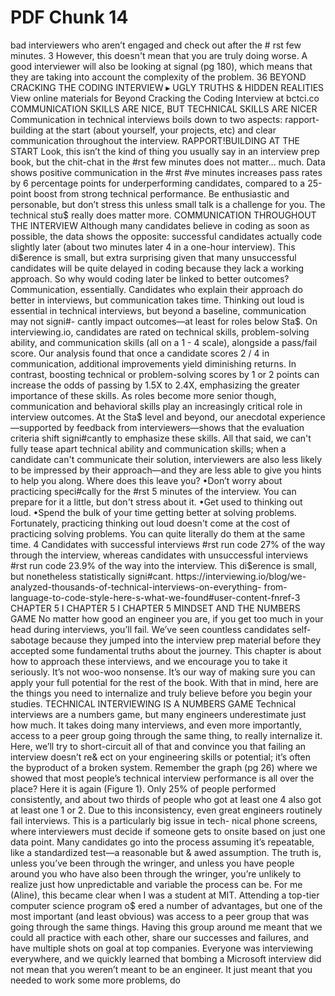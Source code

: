 # PDF Chunk 14

bad interviewers who aren’t engaged and check out after the # rst few minutes. 3 However, this doesn't mean that you are truly doing worse. A good interviewer will also be looking at signal (pg 180), which means that they are taking into account the complexity of the problem. 36 BEYOND CRACKING THE CODING INTERVIEW ▸ UGLY TRUTHS & HIDDEN REALITIES View online materials for Beyond Cracking the Coding Interview at bctci.co COMMUNICATION SKILLS ARE NICE, BUT TECHNICAL SKILLS ARE NICER Communication in technical interviews boils down to two aspects: rapport-building at the start (about yourself, your projects, etc) and clear communication throughout the interview. RAPPORT!BUILDING AT THE START Look, this isn’t the kind of thing you usually say in an interview prep book, but the chit-chat in the #rst few minutes does not matter... much. Data shows positive communication in the #rst #ve minutes increases pass rates by 6 percentage points for underperforming candidates, compared to a 25-point boost from strong technical performance. Be enthusiastic and personable, but don’t stress this unless small talk is a challenge for you. The technical stu$ really does matter more. COMMUNICATION THROUGHOUT THE INTERVIEW Although many candidates believe in coding as soon as possible, the data shows the opposite: successful candidates actually code slightly later (about two minutes later 4 in a one-hour interview). This di$erence is small, but extra surprising given that many unsuccessful candidates will be quite delayed in coding because they lack a working approach. So why would coding later be linked to better outcomes? Communication, essentially. Candidates who explain their approach do better in interviews, but communication takes time. Thinking out loud is essential in technical interviews, but beyond a baseline, communication may not signi#- cantly impact outcomes—at least for roles below Sta$. On interviewing.io, candidates are rated on technical skills, problem-solving ability, and communication skills (all on a 1 - 4 scale), alongside a pass/fail score. Our analysis found that once a candidate scores 2 / 4 in communication, additional improvements yield diminishing returns. In contrast, boosting technical or problem-solving scores by 1 or 2 points can increase the odds of passing by 1.5X to 2.4X, emphasizing the greater importance of these skills. As roles become more senior though, communication and behavioral skills play an increasingly critical role in interview outcomes. At the Sta$ level and beyond, our anecdotal experience—supported by feedback from interviewers—shows that the evaluation criteria shift signi#cantly to emphasize these skills. All that said, we can't fully tease apart technical ability and communication skills; when a candidate can't communicate their solution, interviewers are also less likely to be impressed by their approach—and they are less able to give you hints to help you along. Where does this leave you? •Don’t worry about practicing speci#cally for the #rst 5 minutes of the interview. You can prepare for it a little, but don't stress about it. •Get used to thinking out loud. •Spend the bulk of your time getting better at solving problems. Fortunately, practicing thinking out loud doesn't come at the cost of practicing solving problems. You can quite literally do them at the same time. 4 Candidates with successful interviews #rst run code 27% of the way through the interview, whereas candidates with unsuccessful interviews #rst run code 23.9% of the way into the interview. This di$erence is small, but nonetheless statistically signi#cant. https://interviewing.io/blog/we-analyzed-thousands-of-technical-interviews-on-everything- from-language-to-code-style-here-s-what-we-found#user-content-fnref-3 CHAPTER 5 I CHAPTER 5 I CHAPTER 5 MINDSET AND THE NUMBERS GAME No matter how good an engineer you are, if you get too much in your head during interviews, you’ll fail. We’ve seen countless candidates self-sabotage because they jumped into the interview prep material before they accepted some fundamental truths about the journey. This chapter is about how to approach these interviews, and we encourage you to take it seriously. It’s not woo-woo nonsense. It’s our way of making sure you can apply your full potential for the rest of the book. With that in mind, here are the things you need to internalize and truly believe before you begin your studies. TECHNICAL INTERVIEWING IS A NUMBERS GAME Technical interviews are a numbers game, but many engineers underestimate just how much. It takes doing many interviews, and even more importantly, access to a peer group going through the same thing, to really internalize it. Here, we’ll try to short-circuit all of that and convince you that failing an interview doesn’t re& ect on your engineering skills or potential; it’s often the byproduct of a broken system. Remember the graph (pg 26) where we showed that most people’s technical interview performance is all over the place? Here it is again (Figure 1). Only 25% of people performed consistently, and about two thirds of people who got at least one 4 also got at least one 1 or 2. Due to this inconsistency, even great engineers routinely fail interviews. This is a particularly big issue in tech- nical phone screens, where interviewers must decide if someone gets to onsite based on just one data point. Many candidates go into the process assuming it’s repeatable, like a standardized test—a reasonable but & awed assumption. The truth is, unless you’ve been through the wringer, and unless you have people around you who have also been through the wringer, you’re unlikely to realize just how unpredictable and variable the process can be. For me (Aline), this became clear when I was a student at MIT. Attending a top-tier computer science program o$ ered a number of advantages, but one of the most important (and least obvious) was access to a peer group that was going through the same things. Having this group around me meant that we could all practice with each other, share our successes and failures, and have multiple shots on goal at top companies. Everyone was interviewing everywhere, and we quickly learned that bombing a Microsoft interview did not mean that you weren’t meant to be an engineer. It just meant that you needed to work some more problems, do